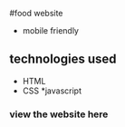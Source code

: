#food website


* mobile friendly

## technologies used
* HTML
* CSS
*javascript



### view the website here 
